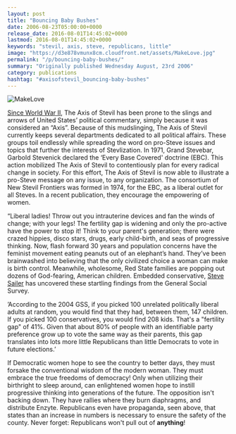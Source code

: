 ```yaml
---
layout: post
title: "Bouncing Baby Bushes"
date: 2006-08-23T05:00:00+0000
release_date: 2016-08-01T14:45:02+0000
lastmod: 2016-08-01T14:45:02+0000
keywords: "stevil, axis, steve, republicans, little"
image: "https://d3e878vmunx8cm.cloudfront.net/assets/MakeLove.jpg"
permalink: "/p/bouncing-baby-bushes/"
summary: "Originally published Wednesday August, 23rd 2006"
category: publications
hashtag: "#axisofstevil_bouncing-baby-bushes"
---
```


[Id_1]: https://d3e878vmunx8cm.cloudfront.net/assets/MakeLove.jpg "MakeLove"
![MakeLove][Id_1]

[Since World War II](https://d3e878vmunx8cm.cloudfront.net/assets/WW2.jpeg "Since World War II"), The Axis of Stevil has been prone to the slings and arrows of United States’ political commentary, simply because it was considered an “Axis”. Because of this mudslinging, The Axis of Stevil currently keeps several departments dedicated to all political affairs.  These groups toil endlessly while spreading the word on pro-Steve issues and topics that further the interests of Stevlization. In 1971, Grand Stevebar, Garbold Stevenick declared the ‘Every Base Covered' doctrine (EBC). This action mobilized The Axis of Stevil to contentiously plan for every radical change in society. For this effort, The Axis of Stevil is now able to illustrate a pro-Steve message on any issue, to any organization.  The consortium of New Stevil Frontiers was formed in 1974, for the EBC, as a liberal outlet for all Steves. In a recent publication, they encourage the empowering of women.

“Liberal ladies! Throw out you intrauterine devices and fan the winds of change; with your legs! The fertility gap is widening and only the pro-active have the power to stop it! Think to your parent's generation; there were crazed hippies, disco stars, drugs, early child-birth, and seas of progressive thinking. Now, flash forward 30 years and population concerns have the feminist movement eating peanuts out of an elephant’s hand. They’ve been brainwashed into believing that the only civilized choice a woman can make is birth control. Meanwhile, wholesome, Red State families are popping out dozens of God-fearing, American children. Embedded conservative, [Steve Sailer](http://www.isteve.com/ "Steve Sailer") has uncovered these startling findings from the General Social Survey. 

’According to the 2004 GSS, if you picked 100 unrelated politically liberal adults at random, you would find that they had, between them, 147 children. If you picked 100 conservatives, you would find 208 kids. That's a "fertility gap" of 41%. Given that about 80% of people with an identifiable party preference grow up to vote the same way as their parents, this gap translates into lots more little Republicans than little Democrats to vote in future elections.’
        
If Democratic women hope to see the country to better days, they must forsake the conventional wisdom of the modern woman. They must embrace the true freedoms of democracy! Only when utilizing their birthright to sleep around, can enlightened women hope to instill progressive thinking into generations of the future. The opposition isn't backing down. They have rallies where they burn diaphragms, and distribute Enzyte. Republicans even have propaganda, seen above, that states than an increase in numbers is necessary to ensure the safety of the county. Never forget: Republicans won't pull out of **anything**!
